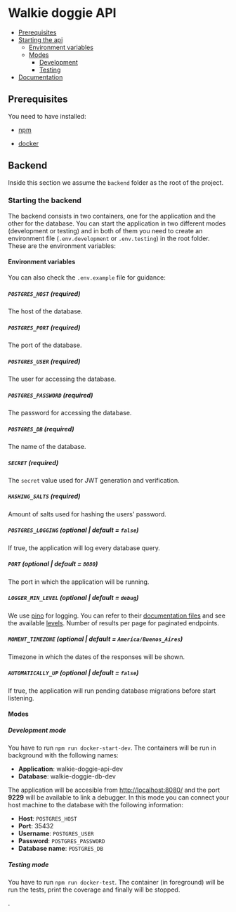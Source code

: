 
# Walkie doggie API

* [Prerequisites](#prerequisites)
* [Starting the api](#starting-be)
    * [Environment variables](#environment-be)
    * [Modes](#modes)
        * [Development](#development)
        * [Testing](#testing)
* [Documentation](#documentation)

<a id="prerequisites"></a>
## Prerequisites

You need to have installed:

* [npm](https://www.npmjs.com/get-npm)

* [docker](https://www.docker.com/products/docker-desktop)
<a id="backend"></a>
## Backend
Inside this section we assume the `backend` folder as the root of the project.

<a id="starting-be"></a>
### Starting the backend

The backend consists in two containers, one for the application and the other for the database. You can start the application in two different modes (development or testing) and in both of them you need to create an environment file (`.env.development` or `.env.testing`) in the root folder. These are the environment variables:

<a id="environment-be"></a>
#### Environment variables
You can also check the `.env.example` file for guidance:
##### `POSTGRES_HOST` (required)
The host of the database.
##### `POSTGRES_PORT` (required)
The port of the database.
##### `POSTGRES_USER` (required)
The user for accessing the database.
##### `POSTGRES_PASSWORD` (required)
The password for accessing the database.
##### `POSTGRES_DB` (required)
The name of the database.
##### `SECRET` (required)
The `secret` value used for JWT generation and verification.
##### `HASHING_SALTS` (required)
Amount of salts used for hashing the users' password.
##### `POSTGRES_LOGGING` (optional | default = `false`)
If true, the application will log every database query.
##### `PORT` (optional | default = `8080`)
The port in which the application will be running.
##### `LOGGER_MIN_LEVEL` (optional | default = `debug`)
We use [pino](https://github.com/pinojs/pino) for logging. You can refer to their [documentation files](https://github.com/pinojs/pino/tree/master/docs) and see the available [levels](https://github.com/pinojs/pino/blob/master/docs/api.md#levels).
Number of results per page for paginated endpoints.
##### `MOMENT_TIMEZONE` (optional | default = `America/Buenos_Aires`)
Timezone in which the dates of the responses will be shown.
##### `AUTOMATICALLY_UP` (optional | default = `false`)
If true, the application will run pending database migrations before start listening.
<a id="development"></a>
#### Modes

<a id="development"></a>
##### Development mode

You have to run `npm run docker-start-dev`.
The containers will be run in background with the following names:

- **Application**: walkie-doggie-api-dev
- **Database**: walkie-doggie-db-dev

The application will be accesible from [http://localhost:8080/](http://localhost:8080/) and the port **9229** will be available to link a debugger.
In this mode you can connect your host machine to the database with the following information:

- **Host**: `POSTGRES_HOST`
- **Port**: 35432
- **Username**: `POSTGRES_USER`
- **Password**: `POSTGRES_PASSWORD`
- **Database name**: `POSTGRES_DB`

<a id="testing"></a>
##### Testing mode

You have to run `npm run docker-test`.
The container (in foreground) will be run the tests, print the coverage and finally will be stopped.

.